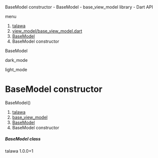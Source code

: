 




BaseModel constructor - BaseModel - base\_view\_model library - Dart API







menu

1. [talawa](../../index.html)
2. [view\_model/base\_view\_model.dart](../../file-___home_harshil_Desktop_open-source_palisadoes_talawa_lib_view_model_base_view_model/)
3. [BaseModel](../../file-___home_harshil_Desktop_open-source_palisadoes_talawa_lib_view_model_base_view_model/BaseModel-class.html)
4. BaseModel constructor

BaseModel


dark\_mode

light\_mode




# BaseModel constructor


BaseModel()

 


1. [talawa](../../index.html)
2. [base\_view\_model](../../file-___home_harshil_Desktop_open-source_palisadoes_talawa_lib_view_model_base_view_model/)
3. [BaseModel](../../file-___home_harshil_Desktop_open-source_palisadoes_talawa_lib_view_model_base_view_model/BaseModel-class.html)
4. BaseModel constructor

##### BaseModel class





talawa
1.0.0+1






